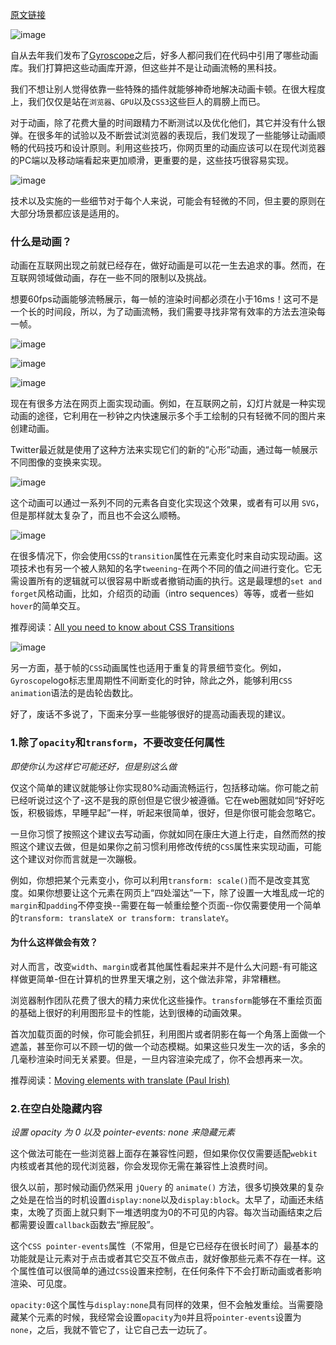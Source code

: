 [原文链接](https://blog.gyrosco.pe/smooth-css-animations-7d8ffc2c1d29#.21oylp824)

![image](https://cdn-images-1.medium.com/max/600/1*pPapTjXyYIemJI8fIO88tA.gif)

自从去年我们发布了[Gyroscope](https://gyrosco.pe/)之后，好多人都问我们在代码中引用了哪些动画库。我们打算把这些动画库开源，但这些并不是让动画流畅的黑科技。

我们不想让别人觉得依靠一些特殊的插件就能够神奇地解决动画卡顿。在很大程度上，我们仅仅是站在`浏览器`、`GPU`以及`CSS3`这些巨人的肩膀上而已。

对于动画，除了花费大量的时间跟精力不断测试以及优化他们，其它并没有什么银弹。在很多年的试验以及不断尝试浏览器的表现后，我们发现了一些能够让动画顺畅的代码技巧和设计原则。利用这些技巧，你网页里的动画应该可以在现代浏览器的PC端以及移动端看起来更加顺滑，更重要的是，这些技巧很容易实现。

![image](https://cdn-images-1.medium.com/max/800/1*MkkJ55Tz5Qgnl8xMzP5I4Q.gif)

技术以及实施的一些细节对于每个人来说，可能会有轻微的不同，但主要的原则在大部分场景都应该是适用的。

### 什么是动画？
动画在互联网出现之前就已经存在，做好动画是可以花一生去追求的事。然而，在互联网领域做动画，存在一些不同的限制以及挑战。

想要60fps动画能够流畅展示，每一帧的渲染时间都必须在小于16ms！这可不是一个长的时间段，所以，为了动画流畅，我们需要寻找非常有效率的方法去渲染每一帧。

![image](https://cdn-images-1.medium.com/max/400/1*jOzKe6AFCM1ReUdqzhAabA.gif)

![image](https://cdn-images-1.medium.com/max/400/1*FgDvnrIo_NLY_mWWOevcpQ.gif)

![image](https://cdn-images-1.medium.com/max/400/1*s3-q-j6Qt60mWW4Ut-731A.gif)

现在有很多方法在网页上面实现动画。例如，在互联网之前，幻灯片就是一种实现动画的途径，它利用在一秒钟之内快速展示多个手工绘制的只有轻微不同的图片来创建动画。

Twitter最近就是使用了这种方法来实现它们的新的“心形”动画，通过每一帧展示不同图像的变换来实现。

![image](https://cdn-images-1.medium.com/max/800/1*FuG1AF-xgf0Ie6EIuab-FA.png)

这个动画可以通过一系列不同的元素各自变化实现这个效果，或者有可以用 `SVG`，但是那样就太复杂了，而且也不会这么顺畅。

![image](https://cdn-images-1.medium.com/max/800/1*6BGvScGs5cxxqPJn9qQLCA.gif)

在很多情况下，你会使用`CSS`的`transition`属性在元素变化时来自动实现动画。这项技术也有另一个被人熟知的名字`tweening`-在两个不同的值之间进行变化。它无需设置所有的逻辑就可以很容易中断或者撤销动画的执行。这是最理想的`set and forget`风格动画，比如，介绍页的动画（intro sequences）等等，或者一些如`hover`的简单交互。

推荐阅读：[All you need to know about CSS Transitions](https://blog.alexmaccaw.com/css-transitions)

![image](https://cdn-images-1.medium.com/max/800/1*dKga2QEWB_ZI0nnj0m2XPA.gif)

另一方面，基于帧的`CSS`动画属性也适用于重复的背景细节变化。例如，`Gyroscope`logo标志里周期性不间断变化的时钟，除此之外，能够利用`CSS animation`语法的是齿轮齿数比。

好了，废话不多说了，下面来分享一些能够很好的提高动画表现的建议。

### 1.除了`opacity`和`transform`，不要改变任何属性

*即使你认为这样它可能还好，但是别这么做*

仅这个简单的建议就能够让你实现80%动画流畅运行，包括移动端。你可能之前已经听说过这个了-这不是我的原创但是它很少被遵循。它在web圈就如同“好好吃饭，积极锻炼，早睡早起”一样，听起来很简单，很好，但是你很可能会忽略它。

一旦你习惯了按照这个建议去写动画，你就如同在康庄大道上行走，自然而然的按照这个建议去做，但是如果你之前习惯利用修改传统的`CSS`属性来实现动画，可能这个建议对你而言就是一次蹦极。

例如，你想把某个元素变小，你可以利用`transform: scale()`而不是改变其宽度。如果你想要让这个元素在网页上“四处溜达”一下，除了设置一大堆乱成一坨的`margin`和`padding`不停变换--需要在每一帧重绘整个页面--你仅需要使用一个简单的`transform: translateX or transform: translateY`。

#### 为什么这样做会有效？

对人而言，改变`width`、`margin`或者其他属性看起来并不是什么大问题-有可能这样做更简单-但在计算机的世界里天壤之别，这个做法非常，非常糟糕。

浏览器制作团队花费了很大的精力来优化这些操作。`transform`能够在不重绘页面的基础上很好的利用图形显卡的性能，达到很棒的动画效果。

首次加载页面的时候，你可能会抓狂，利用图片或者阴影在每一个角落上面做一个遮盖，甚至你可以不顾一切的做一个动态模糊。如果这些只发生一次的话，多余的几毫秒渲染时间无关紧要。但是，一旦内容渲染完成了，你不会想再来一次。

推荐阅读：[Moving elements with translate (Paul Irish)](https://www.paulirish.com/2012/why-moving-elements-with-translate-is-better-than-posabs-topleft/)

### 2.在空白处隐藏内容
*设置 opacity 为 0 以及 pointer-events: none 来隐藏元素*

这个做法可能在一些浏览器上面存在兼容性问题，但如果你仅仅需要适配`webkit`内核或者其他的现代浏览器，你会发现你无需在兼容性上浪费时间。

很久以前，那时候动画仍然采用 `jQuery` 的 `animate()` 方法，很多切换效果的复杂之处是在恰当的时机设置`display:none`以及`display:block`。太早了，动画还未结束，太晚了页面上就只剩下一堆透明度为0的不可见的内容。每次当动画结束之后都需要设置`callback`函数去“擦屁股”。

这个`CSS pointer-events`属性（不常用，但是它已经存在很长时间了）最基本的功能就是让元素对于点击或者其它交互不做点击，就好像那些元素不存在一样。这个属性值可以很简单的通过`CSS`设置来控制，在任何条件下不会打断动画或者影响渲染、可见度。

`opacity:0`这个属性与`display:none`具有同样的效果，但不会触发重绘。当需要隐藏某个元素的时候，我经常会设置`opacity`为`0`并且将`pointer-events`设置为`none`，之后，我就不管它了，让它自己去一边玩了。
